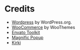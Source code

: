 
# Credits

* [Wordpress](https://wordpress.org/) by WordPress.org.
* [WooCommerce](http://www.woothemes.com/woocommerce/) by WooThemes
* [Envato Toolkit](https://github.com/envato/envato-wordpress-toolkit/)
* [Magnific Popup](http://dimsemenov.com/plugins/magnific-popup/)
* [Kirki](https://aristath.github.io/kirki/)
